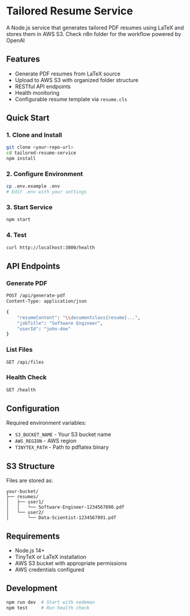 # Tailored Resume Service

A Node.js service that generates tailored PDF resumes using LaTeX and stores them in AWS S3.
Check n8n folder for the workflow powered by OpenAI

## Features

- Generate PDF resumes from LaTeX source
- Upload to AWS S3 with organized folder structure
- RESTful API endpoints
- Health monitoring
- Configurable resume template via `resume.cls`

## Quick Start

### 1. Clone and Install
```bash
git clone <your-repo-url>
cd tailored-resume-service
npm install
```

### 2. Configure Environment
```bash
cp .env.example .env
# Edit .env with your settings
```

### 3. Start Service
```bash
npm start
```

### 4. Test
```bash
curl http://localhost:3000/health
```

## API Endpoints

### Generate PDF
```bash
POST /api/generate-pdf
Content-Type: application/json

{
    "resumeContent": "\\documentclass{resume}...",
    "jobTitle": "Software Engineer",
    "userId": "john-doe"
}
```

### List Files
```bash
GET /api/files
```

### Health Check
```bash
GET /health
```

## Configuration

Required environment variables:
- `S3_BUCKET_NAME` - Your S3 bucket name
- `AWS_REGION` - AWS region
- `TINYTEX_PATH` - Path to pdflatex binary

## S3 Structure

Files are stored as:
```
your-bucket/
├── resumes/
│   ├── user1/
│   │   └── Software-Engineer-1234567890.pdf
│   └── user2/
│       └── Data-Scientist-1234567891.pdf
```

## Requirements

- Node.js 14+
- TinyTeX or LaTeX installation
- AWS S3 bucket with appropriate permissions
- AWS credentials configured

## Development

```bash
npm run dev  # Start with nodemon
npm test     # Run health check
```
